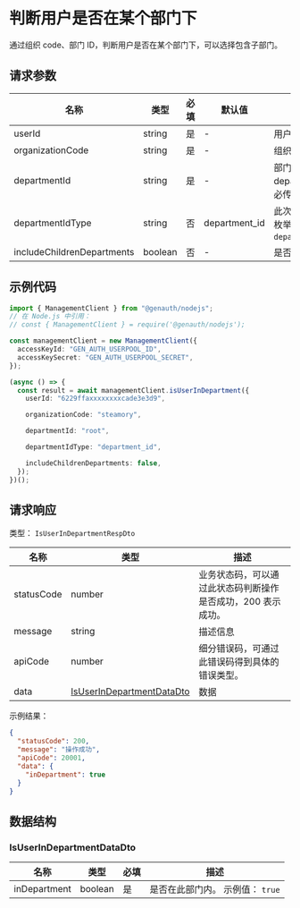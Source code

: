 # 判断用户是否在某个部门下

<!--
  警告⚠️：
  不要直接修改该文档，
  https://github.com/Authing/authing-docs-factory
  使用该项目进行生成
-->

<LastUpdated />

通过组织 code、部门 ID，判断用户是否在某个部门下，可以选择包含子部门。

## 请求参数

| 名称                       | 类型    | 必填 | 默认值        | 描述                                                                          | 示例值                     |
| -------------------------- | ------- | ---- | ------------- | ----------------------------------------------------------------------------- | -------------------------- |
| userId                     | string  | 是   | -             | 用户 ID。                                                                     | `6229ffaxxxxxxxxcade3e3d9` |
| organizationCode           | string  | 是   | -             | 组织 code。                                                                   | `steamory`                 |
| departmentId               | string  | 是   | -             | 部门 ID，根部门传 `root`。departmentId 和 departmentCode 必传其一。。         | `root`                     |
| departmentIdType           | string  | 否   | department_id | 此次调用中使用的部门 ID 的类型。 枚举值：`department_id`,`open_department_id` | `department_id`            |
| includeChildrenDepartments | boolean | 否   | -             | 是否包含子部门。                                                              |                            |

## 示例代码

```ts
import { ManagementClient } from "@genauth/nodejs";
// 在 Node.js 中引用：
// const { ManagementClient } = require('@genauth/nodejs');

const managementClient = new ManagementClient({
  accessKeyId: "GEN_AUTH_USERPOOL_ID",
  accessKeySecret: "GEN_AUTH_USERPOOL_SECRET",
});

(async () => {
  const result = await managementClient.isUserInDepartment({
    userId: "6229ffaxxxxxxxxcade3e3d9",

    organizationCode: "steamory",

    departmentId: "root",

    departmentIdType: "department_id",

    includeChildrenDepartments: false,
  });
})();
```

## 请求响应

类型： `IsUserInDepartmentRespDto`

| 名称       | 类型                                                               | 描述                                                         |
| ---------- | ------------------------------------------------------------------ | ------------------------------------------------------------ |
| statusCode | number                                                             | 业务状态码，可以通过此状态码判断操作是否成功，200 表示成功。 |
| message    | string                                                             | 描述信息                                                     |
| apiCode    | number                                                             | 细分错误码，可通过此错误码得到具体的错误类型。               |
| data       | <a href="#IsUserInDepartmentDataDto">IsUserInDepartmentDataDto</a> | 数据                                                         |

示例结果：

```json
{
  "statusCode": 200,
  "message": "操作成功",
  "apiCode": 20001,
  "data": {
    "inDepartment": true
  }
}
```

## 数据结构

### <a id="IsUserInDepartmentDataDto"></a> IsUserInDepartmentDataDto

| 名称         | 类型    | 必填 | 描述                             |
| ------------ | ------- | ---- | -------------------------------- |
| inDepartment | boolean | 是   | 是否在此部门内。 示例值： `true` |

